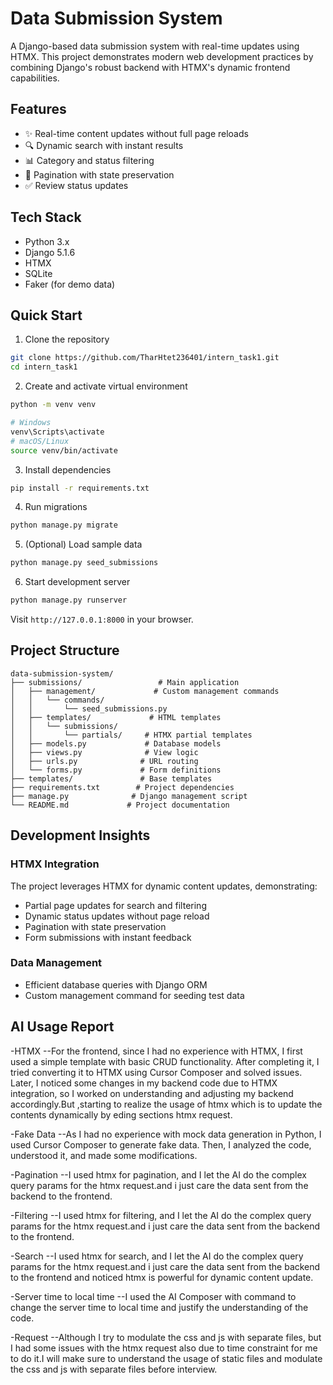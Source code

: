 # Data Submission System

A Django-based data submission system with real-time updates using HTMX. This project demonstrates modern web development practices by combining Django's robust backend with HTMX's dynamic frontend capabilities.

## Features

- ✨ Real-time content updates without full page reloads
- 🔍 Dynamic search with instant results
- 📊 Category and status filtering
- 📄 Pagination with state preservation
- ✅ Review status updates

## Tech Stack

- Python 3.x
- Django 5.1.6
- HTMX
- SQLite
- Faker (for demo data)

## Quick Start

1. Clone the repository
```bash
git clone https://github.com/TharHtet236401/intern_task1.git
cd intern_task1
```

2. Create and activate virtual environment
```bash
python -m venv venv

# Windows
venv\Scripts\activate
# macOS/Linux
source venv/bin/activate
```

3. Install dependencies
```bash
pip install -r requirements.txt
```

4. Run migrations
```bash
python manage.py migrate
```

5. (Optional) Load sample data
```bash
python manage.py seed_submissions
```

6. Start development server
```bash
python manage.py runserver
```

Visit `http://127.0.0.1:8000` in your browser.

## Project Structure

```
data-submission-system/
├── submissions/                 # Main application
│   ├── management/             # Custom management commands
│   │   └── commands/          
│   │       └── seed_submissions.py
│   ├── templates/             # HTML templates
│   │   └── submissions/
│   │       └── partials/     # HTMX partial templates
│   ├── models.py             # Database models
│   ├── views.py              # View logic
│   ├── urls.py              # URL routing
│   └── forms.py             # Form definitions
├── templates/               # Base templates
├── requirements.txt        # Project dependencies
├── manage.py              # Django management script
└── README.md             # Project documentation
```

## Development Insights

### HTMX Integration
The project leverages HTMX for dynamic content updates, demonstrating:
- Partial page updates for search and filtering
- Dynamic status updates without page reload
- Pagination with state preservation
- Form submissions with instant feedback

### Data Management
- Efficient database queries with Django ORM
- Custom management command for seeding test data

## AI Usage Report

-HTMX
--For the frontend, since I had no experience with HTMX, I first used a simple template with basic CRUD functionality. After completing it, I tried converting it to HTMX using Cursor Composer and solved issues. Later, I noticed some changes in my backend code due to HTMX integration, so I worked on understanding and adjusting my backend accordingly.But ,starting to realize the usage of htmx which is to update the contents dynamically by eding sections htmx request.

-Fake Data
--As I had no experience with mock data generation in Python, I used Cursor Composer to generate fake data. Then, I analyzed the code, understood it, and made some modifications.

-Pagination
--I used htmx for pagination, and I let the AI do the complex query params for the htmx request.and i just care the data sent from the backend to the frontend.

-Filtering
--I used htmx for filtering, and I let the AI do the complex query params for the htmx request.and i just care the data sent from the backend to the frontend.

-Search
--I used htmx for search, and I let the AI do the complex query params for the htmx request.and i just care the data sent from the backend to the frontend and noticed htmx is powerful  for dynamic content update.

-Server time to local time
--I used the AI Composer with command to change the server time to local time and justify the understanding of the code.

-Request 
--Although I try to modulate the css and js with separate files, but I had some issues with the htmx request also due to time constraint for me to do it.I will make sure to understand the usage of static files and modulate the css and js with separate files before interview.





